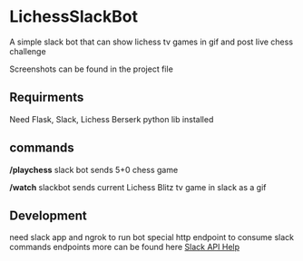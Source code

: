 # LichessSlackBot
A simple slack bot that can show lichess tv games in gif and post live chess challenge 

Screenshots can be found in the project file

## Requirments 
Need Flask, Slack, Lichess Berserk python lib installed 

## commands 

**/playchess** 
slack bot sends 5+0 chess game

**/watch**
slackbot sends current Lichess Blitz tv game in slack as a gif


## Development 
need slack app and ngrok to run bot special http endpoint to consume slack commands endpoints 
more can be found here [Slack API Help](https://slack.com/help/articles/115005265703-Create-a-bot-for-your-workspace)
